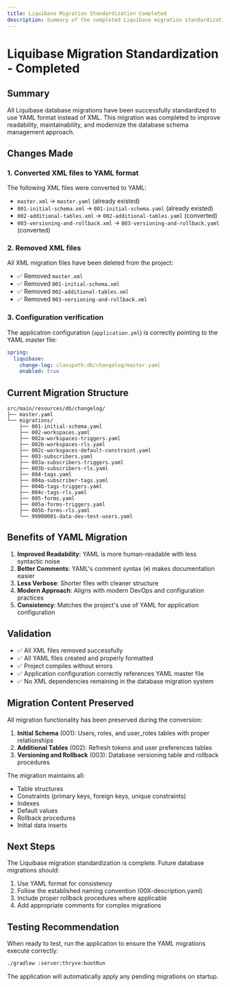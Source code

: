 ```yaml
---
title: Liquibase Migration Standardization Completed
description: Summary of the completed Liquibase migration standardization from XML to YAML format.
---
```

# Liquibase Migration Standardization - Completed

## Summary

All Liquibase database migrations have been successfully standardized to use YAML format instead of XML. This migration was completed to improve readability, maintainability, and modernize the database schema management approach.

## Changes Made

### 1. Converted XML files to YAML format

The following XML files were converted to YAML:

- `master.xml` → `master.yaml` (already existed)
- `001-initial-schema.xml` → `001-initial-schema.yaml` (already existed)
- `002-additional-tables.xml` → `002-additional-tables.yaml` (converted)
- `003-versioning-and-rollback.xml` → `003-versioning-and-rollback.yaml` (converted)

### 2. Removed XML files

All XML migration files have been deleted from the project:

- ✅ Removed `master.xml`
- ✅ Removed `001-initial-schema.xml`
- ✅ Removed `002-additional-tables.xml`
- ✅ Removed `003-versioning-and-rollback.xml`

### 3. Configuration verification

The application configuration (`application.yml`) is correctly pointing to the YAML master file:

```yaml
spring:
  liquibase:
    change-log: classpath:db/changelog/master.yaml
    enabled: true
```

## Current Migration Structure

```
src/main/resources/db/changelog/
├── master.yaml
└── migrations/
    ├── 001-initial-schema.yaml
    ├── 002-workspaces.yaml
    ├── 002a-workspaces-triggers.yaml
    ├── 002b-workspaces-rls.yaml
    ├── 002c-workspaces-default-constraint.yaml
    ├── 003-subscribers.yaml
    ├── 003a-subscribers-triggers.yaml
    ├── 003b-subscribers-rls.yaml
    ├── 004-tags.yaml
    ├── 004a-subscriber-tags.yaml
    ├── 004b-tags-triggers.yaml
    ├── 004c-tags-rls.yaml
    ├── 005-forms.yaml
    ├── 005a-forms-triggers.yaml
    ├── 005b-forms-rls.yaml
    └── 99900001-data-dev-test-users.yaml
```

## Benefits of YAML Migration

1. **Improved Readability**: YAML is more human-readable with less syntactic noise
2. **Better Comments**: YAML's comment syntax (`#`) makes documentation easier
3. **Less Verbose**: Shorter files with cleaner structure
4. **Modern Approach**: Aligns with modern DevOps and configuration practices
5. **Consistency**: Matches the project's use of YAML for application configuration

## Validation

- ✅ All XML files removed successfully
- ✅ All YAML files created and properly formatted
- ✅ Project compiles without errors
- ✅ Application configuration correctly references YAML master file
- ✅ No XML dependencies remaining in the database migration system

## Migration Content Preserved

All migration functionality has been preserved during the conversion:

1. **Initial Schema** (001): Users, roles, and user_roles tables with proper relationships
2. **Additional Tables** (002): Refresh tokens and user preferences tables
3. **Versioning and Rollback** (003): Database versioning table and rollback procedures

The migration maintains all:
- Table structures
- Constraints (primary keys, foreign keys, unique constraints)
- Indexes
- Default values
- Rollback procedures
- Initial data inserts

## Next Steps

The Liquibase migration standardization is complete. Future database migrations should:

1. Use YAML format for consistency
2. Follow the established naming convention (00X-description.yaml)
3. Include proper rollback procedures where applicable
4. Add appropriate comments for complex migrations

## Testing Recommendation

When ready to test, run the application to ensure the YAML migrations execute correctly:

```bash
./gradlew :server:thryve:bootRun
```

The application will automatically apply any pending migrations on startup.

